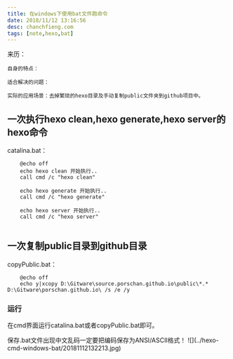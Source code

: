 ```yaml
---
title: 在windows下使用bat文件跑命令
date: 2018/11/12 13:16:56 
desc: chanchfieng.com
tags: [note,hexo,bat]
---
```


<div class="tip">
	来历：
		
	自身的特点：

	适合解决的问题：
		
	实际的应用场景：去掉繁琐的hexo目录及手动复制public文件夹到github项目中。
</div>

## 一次执行hexo clean,hexo generate,hexo server的hexo命令 ##

catalina.bat：
```
	@echo off
	echo hexo clean 开始执行..
	call cmd /c "hexo clean"
	
	echo hexo generate 开始执行..
	call cmd /c "hexo generate"
	
	echo hexo server 开始执行..
	call cmd /c "hexo server"


```

## 一次复制public目录到github目录 ##

copyPublic.bat：
```
	@echo off 
	echo y|xcopy D:\Gitware\source.porschan.github.io\public\*.* D:\Gitware\porschan.github.io\ /s /e /y

```

### 运行 ###

在cmd界面运行catalina.bat或者copyPublic.bat即可。

<div class="tip">
	保存.bat文件出现中文乱码一定要把编码保存为ANSI/ASCII格式！
	![](../hexo-cmd-windows-bat/20181112132213.jpg)
</div>